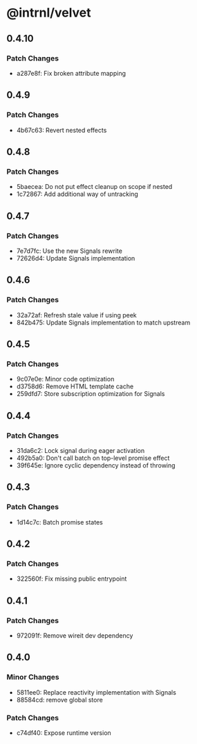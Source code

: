 # @intrnl/velvet

## 0.4.10

### Patch Changes

- a287e8f: Fix broken attribute mapping

## 0.4.9

### Patch Changes

- 4b67c63: Revert nested effects

## 0.4.8

### Patch Changes

- 5baecea: Do not put effect cleanup on scope if nested
- 1c72867: Add additional way of untracking

## 0.4.7

### Patch Changes

- 7e7d7fc: Use the new Signals rewrite
- 72626d4: Update Signals implementation

## 0.4.6

### Patch Changes

- 32a72af: Refresh stale value if using peek
- 842b475: Update Signals implementation to match upstream

## 0.4.5

### Patch Changes

- 9c07e0e: Minor code optimization
- d3758d6: Remove HTML template cache
- 259dfd7: Store subscription optimization for Signals

## 0.4.4

### Patch Changes

- 31da6c2: Lock signal during eager activation
- 492b5a0: Don't call batch on top-level promise effect
- 39f645e: Ignore cyclic dependency instead of throwing

## 0.4.3

### Patch Changes

- 1d14c7c: Batch promise states

## 0.4.2

### Patch Changes

- 322560f: Fix missing public entrypoint

## 0.4.1

### Patch Changes

- 972091f: Remove wireit dev dependency

## 0.4.0

### Minor Changes

- 5811ee0: Replace reactivity implementation with Signals
- 88584cd: remove global store

### Patch Changes

- c74df40: Expose runtime version
